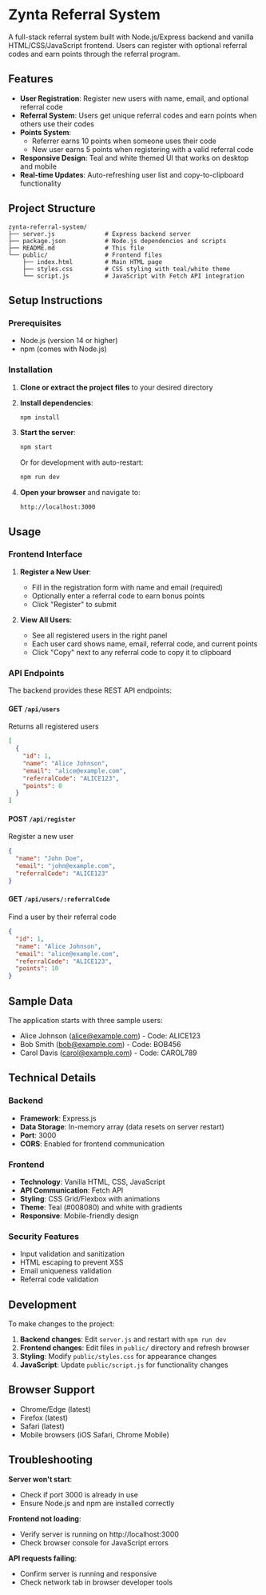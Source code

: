 # Zynta Referral System

A full-stack referral system built with Node.js/Express backend and vanilla HTML/CSS/JavaScript frontend. Users can register with optional referral codes and earn points through the referral program.

## Features

- **User Registration**: Register new users with name, email, and optional referral code
- **Referral System**: Users get unique referral codes and earn points when others use their codes
- **Points System**: 
  - Referrer earns 10 points when someone uses their code
  - New user earns 5 points when registering with a valid referral code
- **Responsive Design**: Teal and white themed UI that works on desktop and mobile
- **Real-time Updates**: Auto-refreshing user list and copy-to-clipboard functionality

## Project Structure

```
zynta-referral-system/
├── server.js              # Express backend server
├── package.json           # Node.js dependencies and scripts
├── README.md              # This file
└── public/                # Frontend files
    ├── index.html         # Main HTML page
    ├── styles.css         # CSS styling with teal/white theme
    └── script.js          # JavaScript with Fetch API integration
```

## Setup Instructions

### Prerequisites

- Node.js (version 14 or higher)
- npm (comes with Node.js)

### Installation

1. **Clone or extract the project files** to your desired directory

2. **Install dependencies**:
   ```bash
   npm install
   ```

3. **Start the server**:
   ```bash
   npm start
   ```
   
   Or for development with auto-restart:
   ```bash
   npm run dev
   ```

4. **Open your browser** and navigate to:
   ```
   http://localhost:3000
   ```

## Usage

### Frontend Interface

1. **Register a New User**:
   - Fill in the registration form with name and email (required)
   - Optionally enter a referral code to earn bonus points
   - Click "Register" to submit

2. **View All Users**:
   - See all registered users in the right panel
   - Each user card shows name, email, referral code, and current points
   - Click "Copy" next to any referral code to copy it to clipboard

### API Endpoints

The backend provides these REST API endpoints:

#### GET `/api/users`
Returns all registered users
```json
[
  {
    "id": 1,
    "name": "Alice Johnson",
    "email": "alice@example.com",
    "referralCode": "ALICE123",
    "points": 0
  }
]
```

#### POST `/api/register`
Register a new user
```json
{
  "name": "John Doe",
  "email": "john@example.com",
  "referralCode": "ALICE123"
}
```

#### GET `/api/users/:referralCode`
Find a user by their referral code
```json
{
  "id": 1,
  "name": "Alice Johnson",
  "email": "alice@example.com",
  "referralCode": "ALICE123",
  "points": 10
}
```

## Sample Data

The application starts with three sample users:
- Alice Johnson (alice@example.com) - Code: ALICE123
- Bob Smith (bob@example.com) - Code: BOB456  
- Carol Davis (carol@example.com) - Code: CAROL789

## Technical Details

### Backend
- **Framework**: Express.js
- **Data Storage**: In-memory array (data resets on server restart)
- **Port**: 3000
- **CORS**: Enabled for frontend communication

### Frontend
- **Technology**: Vanilla HTML, CSS, JavaScript
- **API Communication**: Fetch API
- **Styling**: CSS Grid/Flexbox with animations
- **Theme**: Teal (#008080) and white with gradients
- **Responsive**: Mobile-friendly design

### Security Features
- Input validation and sanitization
- HTML escaping to prevent XSS
- Email uniqueness validation
- Referral code validation

## Development

To make changes to the project:

1. **Backend changes**: Edit `server.js` and restart with `npm run dev`
2. **Frontend changes**: Edit files in `public/` directory and refresh browser
3. **Styling**: Modify `public/styles.css` for appearance changes
4. **JavaScript**: Update `public/script.js` for functionality changes

## Browser Support

- Chrome/Edge (latest)
- Firefox (latest)
- Safari (latest)
- Mobile browsers (iOS Safari, Chrome Mobile)

## Troubleshooting

**Server won't start**:
- Check if port 3000 is already in use
- Ensure Node.js and npm are installed correctly

**Frontend not loading**:
- Verify server is running on http://localhost:3000
- Check browser console for JavaScript errors

**API requests failing**:
- Confirm server is running and responsive
- Check network tab in browser developer tools